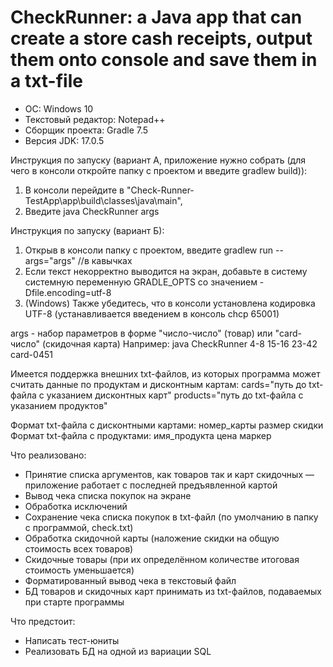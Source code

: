 # CheckRunner: a Java app that can create a store cash receipts, output them onto console and save them in a txt-file

+ OC: Windows 10
+ Текстовый редактор: Notepad++
+ Сборщик проекта: Gradle 7.5
+ Версия JDK: 17.0.5 

Инструкция по запуску (вариант А, приложение нужно собрать (для чего в консоли откройте папку с проектом и введите gradlew build)):
1. В консоли перейдите в "Check-Runner-TestApp\app\build\classes\java\main",
2. Введите java CheckRunner args

Инструкция по запуску (вариант Б):
1. Открыв в консоли папку с проектом, введите gradlew run --args="args" //в кавычках
2. Если текст некорректно выводится на экран, добавьте в систему системную переменную GRADLE_OPTS со значением -Dfile.encoding=utf-8
3. (Windows) Также убедитесь, что в консоли установлена кодировка UTF-8 (устанавливается введением в консоль chcp 65001)

args - набор параметров в форме "число-число" (товар) или "card-число" (скидочная карта)
Например: java CheckRunner 4-8 15-16 23-42 card-0451

Имеется поддержка внешних txt-файлов, из которых программа может считать данные по продуктам и дисконтным картам:
cards="путь до txt-файла с указанием дисконтных карт"
products="путь до txt-файла с указанием продуктов"

Формат txt-файла с дисконтными картами: номер_карты размер скидки
Формат txt-файла с продуктами: имя_продукта цена маркер

Что реализовано:
* Принятие списка аргументов, как товаров так и карт скидочных — приложение работает с последней предъявленной картой
* Вывод чека списка покупок на экране
* Обработка исключений
* Сохранение чека списка покупок в txt-файл (по умолчанию в папку с программой, check.txt)
* Обработка скидочной карты (наложение скидки на общую стоимость всех товаров)
* Скидочные товары (при их определённом количестве итоговая стоимость уменьшается)
* Форматированный вывод чека в текстовый файл
* БД товаров и скидочных карт принимать из txt-файлов, подаваемых при старте программы

Что предстоит:
* Написать тест-юниты
* Реализовать БД на одной из вариации SQL
